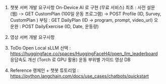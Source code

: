 1. 챗봇 서버 개발 요구사항
   On-Device AI 로 구현 (무료 서비스)
   최초 : 사전 설문 (웹) -> GET CustomPlan (100일 운동 프로그램) -> POST Profile (ID, Survey, CustomPlan )
   부팅 : GET DailyPlan (ID -> program, prompt, video_url)
   오운완 : POST DailyExercise (ID, Date, 운동량)

2. 영상 서버 개발 요구사항

3. ToDo
   Open Local sLLM 선택 : https://huggingface.co/spaces/HuggingFaceH4/open_llm_leaderboard
   응답속도 개선 (Torch 로 GPU 활용)
   운동 부위별 가이드 영상 DB

4. Reference
   랭체인 + 챗봇 튜토리얼 : https://python.langchain.com/docs/use_cases/chatbots/quickstart
